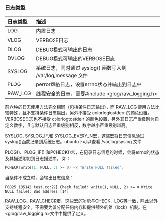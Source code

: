 ### 日志类型

| 日志类型 | 描述                                                         |
| :------- | :----------------------------------------------------------- |
| LOG      | 内置日志                                                     |
| VLOG     | VERBOSE日志                                                  |
| DLOG     | DEBUG模式可输出的日志                                        |
| DVLOG    | DEBUG模式可输出的VERBOSE日志                                 |
| SYSLOG   | 系统日志，同时通过 syslog() 函数写入到 /var/log/message 文件 |
| PLOG     | perror风格日志，设置errno状态并输出到日志中                  |
| RAW_LOG  | 线程安全的日志，需要#include <glog/raw_logging.h>            |

前六种的日志使用方法完全相同（包括条件日志输出），而 RAW_LOG 使用方法比较特殊，且不支持条件日志输出，另外不接受 colorlogtostderr 的颜色设置。
VERBOSE日志也不接受 colorlogtostderr 的颜色设置，另外其日志严重级别为自定义数字，且与默认日志严重级别相反，数字越小严重级别越高。

SYSLOG, SYSLOG_IF,和 SYSLOG_EVERY_N宏，这些宏将日志信息通过syslog()函数记录到系统日志。ubuntu下可以查看 /var/log/syslog 文件

PLOG()、PLOG_IF() 和PCHECK()宏，在记录日志信息的时候，会将errno的状态及其描述附加到日志描述中。
如：

```cpp
PCHECK(write(1, NULL, 2) >= 0) << "Write NULL failed";
```

当条件不成立时，会输出日志信息：

```
F0825 185142 test.cc:22] Check failed: write(1, NULL, 2) >= 0 Write NULL failed: Bad address [14]
```

RAW_LOG、RAW_CHECK宏，这些宏的功能与CHECK，LOG等一致，除此以外支持线程安全，不需要为其分配任何内存和提供额外的锁（lock）机制。在<glog/raw_logging.h>文件中提供了定义。


